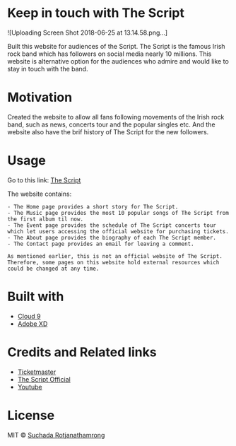 # Keep in touch with The Script 

![Uploading Screen Shot 2018-06-25 at 13.14.58.png…]


Built this website for audiences of the Script. The Script is the famous Irish rock band which has followers on social media nearly 10 millions.
This website is alternative option for the audiences who admire and would like to stay in touch with the band. 

# Motivation

Created the website to allow all fans following movements of the Irish rock band, such as news, concerts tour and the popular singles etc.
And the website also have the brif history of The Script for the new followers. 

# Usage

Go to this link: [The Script](https://thescript-cloned2-cloned-suchadarot.c9users.io)

The website contains:

    - The Home page provides a short story for The Script.
    - The Music page provides the most 10 popular songs of The Script from the first album til now.
    - The Event page provides the schedule of The Script concerts tour which let users accessing the official website for purchasing tickets.
    - The About page provides the biography of each The Script member.
    - The Contact page provides an email for leaving a comment. 
    
    As mentioned earlier, this is not an official website of The Script. Therefore, some pages on this website hold external resources which could be changed at any time.
  
# Built with

- [Cloud 9](https://www.aws.amazon.com/cloud9/?origin=c9io)
- [Adobe XD](https://www.adobe.com/products/xd.html)
    
    
# Credits and Related links

- [Ticketmaster](https://www.ticketmaster.ie)
- [The Script Official](https://www.thescriptmusic.com)
- [Youtube](https://www.youtube.com)
    


# License

MIT © [Suchada Rotjanathamrong](www.linkedin.com/in/suchada-rotjanathamrong-205735110)


   
